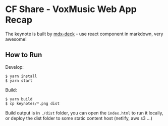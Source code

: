 # CF Share - VoxMusic Web App Recap

The keynote is built by [mdx-deck](https://github.com/jxnblk/mdx-deck) - use react component in markdown, very awesome!

## How to Run

Develop:

    $ yarn install
    $ yarn start

Build:

    $ yarn build
    $ cp keynotes/*.png dist

Build output is in `./dist` folder, you can open the `index.html` to run it locally, or deploy the dist folder to some static content host (netlify, aws s3 ...)
